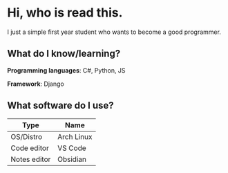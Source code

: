 # Hi, who is read this. 
I just a simple first year student who wants to become a good programmer. 

## What do I know/learning?
**Programming languages**: C#, Python, JS

**Framework**: Django

## What software do I use?
|Type|Name|
|----------|----------|
|OS/Distro|Arch Linux|
|Code editor|VS Code|
|Notes editor|Obsidian|




<!--
**derik-code/derik-code** is a ✨ _special_ ✨ repository because its `README.md` (this file) appears on your GitHub profile.

Here are some ideas to get you started:

- 🔭 I’m currently working on ...
- 🌱 I’m currently learning ...
- 👯 I’m looking to collaborate on ...
- 🤔 I’m looking for help with ...
- 💬 Ask me about ...
- 📫 How to reach me: ...
- 😄 Pronouns: ...
- ⚡ Fun fact: ...
-->
